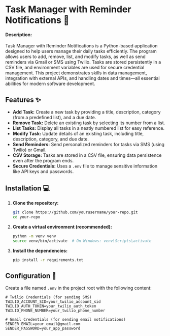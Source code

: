 # Task Manager with Reminder Notifications 🚀

#### Description:
Task Manager with Reminder Notifications is a Python-based application designed to help users manage their daily tasks efficiently. The program allows users to add, remove, list, and modify tasks, as well as send reminders via Gmail or SMS using Twilio. Tasks are stored persistently in a CSV file, and environment variables are used for secure credential management. This project demonstrates skills in data management, integration with external APIs, and handling dates and times—all essential abilities for modern software development.

## Features ✨
- **Add Task:** Create a new task by providing a title, description, category (from a predefined list), and a due date.
- **Remove Task:** Delete an existing task by selecting its number from a list.
- **List Tasks:** Display all tasks in a neatly numbered list for easy reference.
- **Modify Task:** Update details of an existing task, including title, description, category, and due date.
- **Send Reminders:** Send personalized reminders for tasks via SMS (using Twilio) or Gmail.
- **CSV Storage:** Tasks are stored in a CSV file, ensuring data persistence even after the program ends.
- **Secure Credentials:** Uses a `.env` file to manage sensitive information like API keys and passwords.

## Installation 💻
1. **Clone the repository:**
    ```bash
    git clone https://github.com/yourusername/your-repo.git
    cd your-repo
    ```
2. **Create a virtual environment (recommended):**
    ```bash
    python -m venv venv
    source venv/bin/activate  # On Windows: venv\Scripts\activate
    ```
3. **Install the dependencies:**
    ```bash
    pip install -r requirements.txt
    ```

## Configuration 🔧
Create a file named `.env` in the project root with the following content:

```env
# Twilio Credentials (for sending SMS)
TWILIO_ACCOUNT_SID=your_twilio_account_sid
TWILIO_AUTH_TOKEN=your_twilio_auth_token
TWILIO_PHONE_NUMBER=your_twilio_phone_number

# Gmail Credentials (for sending email notifications)
SENDER_EMAIL=your_email@gmail.com
SENDER_PASSWORD=your_app_password
